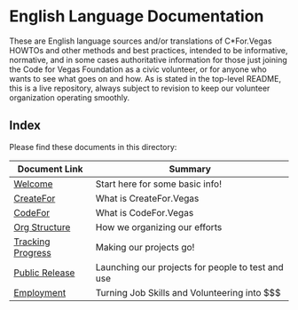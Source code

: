 <!--
 Copyright (C) 2022 Code for Vegas Foundation
 
 This file is part of doc-cfv-howtos.
 
 doc-cfv-howtos is free software: you can redistribute it and/or modify
 it under the terms of the GNU General Public License as published by
 the Free Software Foundation, either version 3 of the License, or
 (at your option) any later version.
 
 doc-cfv-howtos is distributed in the hope that it will be useful,
 but WITHOUT ANY WARRANTY; without even the implied warranty of
 MERCHANTABILITY or FITNESS FOR A PARTICULAR PURPOSE.  See the
 GNU General Public License for more details.
 
 You should have received a copy of the GNU General Public License
 along with doc-cfv-howtos.  If not, see <http://www.gnu.org/licenses/>.
-->

# English Language Documentation

These are English language sources and/or translations of C*For.Vegas HOWTOs and other methods and best practices, intended to be informative, normative, and in some cases authoritative information for those just joining the Code for Vegas Foundation as a civic volunteer, or for anyone who wants to see what goes on and how. As is stated in the top-level README, this is a live repository, always subject to revision to keep our volunteer organization operating smoothly.

## Index

Please find these documents in this directory:

| Document Link                  | Summary                                           |
|--------------------------------|---------------------------------------------------|
| [Welcome](welcome.md)          | Start here for some basic info!                   |
| [CreateFor](createfor.md)      | What is CreateFor.Vegas                           |
| [CodeFor](codefor.md)          | What is CodeFor.Vegas                             |
| [Org Structure](orgchart.md)   | How we organizing our efforts                     |
| [Tracking Progress](issues.md) | Making our projects go!                           |
| [Public Release](labs.md)      | Launching our projects for people to test and use |
| [Employment](jobs.md)          | Turning Job Skills and Volunteering into $$$      |
